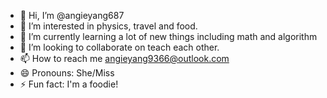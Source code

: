 - 👋 Hi, I’m @angieyang687
- 👀 I’m interested in physics, travel and food.
- 🌱 I’m currently learning a lot of new things including math and algorithm
- 💞️ I’m looking to collaborate on teach each other.
- 📫 How to reach me angieyang9366@outlook.com
- 😄 Pronouns: She/Miss
- ⚡ Fun fact: I'm a foodie!

<!---
angieyang687/angieyang687 is a ✨ special ✨ repository because its `README.md` (this file) appears on your GitHub profile.
You can click the Preview link to take a look at your changes.
--->

